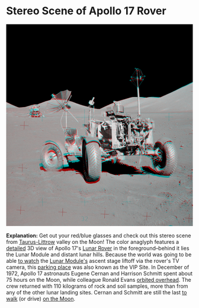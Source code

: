 # Stereo Scene of Apollo 17 Rover

![a17anaglyph_vanMeijgaarden_1024v.jpeg](Stereo%20Scene%20of%20Apollo%2017%20Rover.assets/a17anaglyph_vanMeijgaarden_1024v.jpeg)

**Explanation:**  Get out your red/blue glasses and check out this stereo scene from [Taurus-Littrow](https://apod.nasa.gov/apod/ap171124.html) valley on the Moon! The color anaglyph features a [detailed](https://apod.nasa.gov/apod/ap040417.html) 3D view of Apollo 17's [Lunar Rover](https://apod.nasa.gov/apod/ap040605.html) in the foreground–behind it lies the Lunar Module and distant lunar hills. Because the world was going to be able [to watch](https://www.nasa.gov/apollo45/) the [Lunar Module's](https://apod.nasa.gov/apod/ap060107.html) ascent stage liftoff via the rover's TV camera, this  [parking place](https://www.nasa.gov/mission_pages/LRO/news/apollo-sites.html) was also known as the VIP Site. In December of 1972, Apollo 17 astronauts Eugene Cernan and Harrison Schmitt spent about 75 hours on the Moon, while colleague Ronald Evans [orbited overhead](https://apod.nasa.gov/apod/ap150103.html). The crew returned with 110 kilograms of rock and soil samples, more than from any of the other lunar landing sites. Cernan and Schmitt are still the last [to walk](http://www.alanbeangallery.com/) (or drive) [on the Moon](http://www.hq.nasa.gov/alsj/frame.html).

